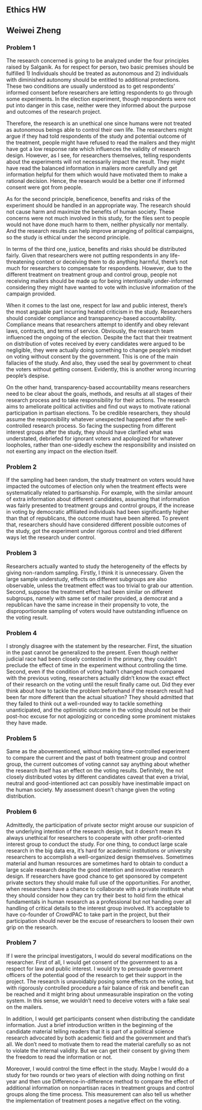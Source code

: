 ## **Ethics HW**
## **Weiwei Zheng**

### Problem 1 
The research concerned is going to be analyzed under the four principles raised by Salganik. As for respect for person, two basic premises should be fulfilled 1) Individuals should be treated as autonomous and 2) individuals with diminished autonomy should be entitled to additional protections. These two conditions are usually understood as to get respondents’ informed consent before researchers are letting respondents to go through some experiments. In the election experiment, though respondents were not put into danger in this case, neither were they informed about the purpose and outcomes of the research project. 

Therefore, the research is an unethical one since humans were not treated as autonomous beings able to control their own life. The researchers might argue if they had told respondents of the study and potential outcome of the treatment, people might have refused to read the mailers and they might have got a low response rate which influences the validity of research design. However, as I see, for researchers themselves, telling respondents about the experiments will not necessarily impact the result. They might have read the balanced information in mailers more carefully and get information helpful for them which would have motivated them to make a rational decision. Hence, the research would be a better one if informed consent were got from people.

As for the second principle, beneficence, benefits and risks of the experiment should be handled in an appropriate way. The research should not cause harm and maximize the benefits of human society. These concerns were not much involved in this study, for the files sent to people would not have done much harm to them, neither physically nor mentally. And the research results can help improve arranging of political campaigns, so the study is ethical under the second principle. 

In terms of the third one, justice, benefits and risks should be distributed fairly. Given that researchers were not putting respondents in any life-threatening context or deceiving them to do anything harmful, there’s not much for researchers to compensate for respondents. However, due to the different treatment on treatment group and control group, people not receiving mailers should be made up for being intentionally under-informed considering they might have wanted to vote with inclusive information of the campaign provided. 

When it comes to the last one, respect for law and public interest, there’s the most arguable part incurring heated criticism in the study. Researchers should consider compliance and transparency-based accountability. Compliance means that researchers attempt to identify and obey relevant laws, contracts, and terms of service. Obviously, the research team influenced the ongoing of the election. Despite the fact that their treatment on distribution of votes received by every candidates were argued to be negligible, they were actually doing something to change people’s mindset on voting without consent by the government. This is one of the main fallacies of the study. And also, they used the seal by government to cheat the voters without getting consent. Evidently, this is another wrong incurring people’s despise. 

On the other hand, transparency-based accountability means researchers need to be clear about the goals, methods, and results at all stages of their research process and to take responsibility for their actions. The research aims to ameliorate political activities and find out ways to motivate rational participation in partisan elections. To be credible researchers, they should assume the responsibility whatever unexpected happened after the well-controlled research process. So facing the suspecting from different interest groups after the study, they should have clarified what was understated, debriefed for ignorant voters and apologized for whatever loopholes, rather than one-sidedly eschew the responsibility and insisted on not exerting any impact on the election itself. 

### Problem 2
If the sampling had been random, the study treatment on voters would have impacted the outcomes of election only when the treatment effects were systematically related to partisanship. For example, with the similar amount of extra information about different candidates, assuming that information was fairly presented to treatment groups and control groups, if the increase in voting by democratic affiliated individuals had been significantly higher than that of republicans, the outcome must have been altered. To prevent that, researchers should have considered different possible outcomes of the study, got the experiment under rigorous control and tried different ways let the research under control. 

### Problem 3
Researchers actually wanted to study the heterogeneity of the effects by giving non-random sampling. Firstly, I think it is unnecessary. Given the large sample understudy, effects on different subgroups are also observable, unless the treatment effect was too trivial to grab our attention. Second, suppose the treatment effect had been similar on different subgroups, namely with same set of mailer provided, a democrat and a republican have the same increase in their propensity to vote, the disproportionate sampling of voters would have outstanding influence on the voting result. 

### Problem 4
I strongly disagree with the statement by the researcher. First, the situation in the past cannot be generalized to the present. Even though neither judicial race had been closely contested in the primary, they couldn’t preclude the effect of time in the experiment without controlling the time. Second, even if the condition of voting hadn’t changed much compared with the previous voting, researchers actually didn’t know the exact effect of their research on the voting until the result finally came out. Did they ever think about how to tackle the problem beforehand if the research result had been far more different than the actual situation? They should admitted that they failed to think out a well-rounded way to tackle something unanticipated, and the optimistic outcome in the voting should not be their post-hoc excuse for not apologizing or conceding some prominent mistakes they have made. 

### Problem 5
Same as the abovementioned, without making time-controlled experiment to compare the current and the past of both treatment group and control group, the current outcomes of voting cannot say anything about whether the research itself has an effect on the voting results. Definitely, the not closely distributed votes by different candidates caveat that even a trivial, neutral and good-intentioned act can possibly have inestimable impact on the human society. My assessment doesn’t change given the voting distribution.

### Problem 6
Admittedly, the participation of private sector might arouse our suspicion of the underlying intention of the research design, but it doesn’t mean it’s always unethical for researchers to cooperate with other profit-oriented interest group to conduct the study. For one thing, to conduct large scale research in the big data era, it’s hard for academic institutions or university researchers to accomplish a well-organized design themselves. Sometimes material and human resources are sometimes hard to obtain to conduct a large scale research despite the good intention and innovative research design. If researchers have good chance to get sponsored by competent private sectors they should make full use of the opportunities. For another, when researchers have a chance to collaborate with a private institute what they should consider how they can try their best to hold firm the ethical fundamentals in human research as a professional but not handing over all handling of critical details to the interest group involved. It’s acceptable to have co-founder of CrowdPAC to take part in the project, but their participation should never be the excuse of researchers to loosen their own grip on the research. 

### Problem 7
If I were the principal investigators, I would do several modifications on the researcher. First of all, I would get consent of the government to as a respect for law and public interest. I would try to persuade government officers of the potential good of the research to get their support in the project. The research is unavoidably posing some effects on the voting, but with rigorously controlled procedure a fair balance of risk and benefit can be reached and it might bring about unmeasurable inspiration on the voting system. In this sense, we wouldn’t need to deceive voters with a fake seal on the mailers. 

In addition, I would get participants consent when distributing the candidate information. Just a brief introduction written in the beginning of the candidate material telling readers that it is part of a political science research advocated by both academic field and the government and that’s all. We don’t need to motivate them to read the material carefully so as not to violate the internal validity. But we can get their consent by giving them the freedom to read the information or not. 

Moreover, I would control the time effect in the study. Maybe I would do a study for two rounds or two years of election with doing nothing on first year and then use Difference-in-difference method to compare the effect of additional information on nonpartisan races in treatment groups and control groups along the time process. This measurement can also tell us whether the implementation of treatment poses a negative effect on the voting. 


